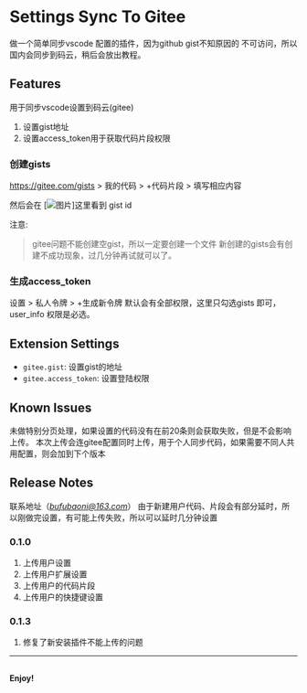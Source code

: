 # Settings Sync To Gitee

做一个简单同步vscode 配置的插件，因为github gist不知原因的
不可访问，所以国内会同步到码云，稍后会放出教程。

## Features

用于同步vscode设置到码云(gitee)
1. 设置gist地址
2. 设置access_token用于获取代码片段权限

### 创建gists

https://gitee.com/gists > 我的代码 > +代码片段 > 填写相应内容

然后会在 [![图片](https://github.com/MakeWorkSimple/sync_gitee/blob/master/images/gists.png)]这里看到 gist id

注意: 
> gitee问题不能创建空gist，所以一定要创建一个文件
> 新创建的gists会有创建不成功现象，过几分钟再试就可以了。

### 生成access_token
设置 > 私人令牌 > +生成新令牌
默认会有全部权限，这里只勾选gists 即可，user_info 权限是必选。

## Extension Settings

* `gitee.gist`: 设置gist的地址
* `gitee.access_token`: 设置登陆权限

## Known Issues

未做特别分页处理，如果设置的代码没有在前20条则会获取失败，但是不会影响上传。
本次上传会连gitee配置同时上传，用于个人同步代码，如果需要不同人共用配置，则会加到下个版本
## Release Notes

联系地址（*bufubaoni@163.com*）
由于新建用户代码、片段会有部分延时，所以刚做完设置，有可能上传失败，所以可以延时几分钟设置

### 0.1.0

1. 上传用户设置
2. 上传用户扩展设置
3. 上传用户的代码片段
4. 上传用户的快捷键设置

### 0.1.3
1. 修复了新安装插件不能上传的问题


-----------------------------------------------------------------------------------------------------------

## 


**Enjoy!**
